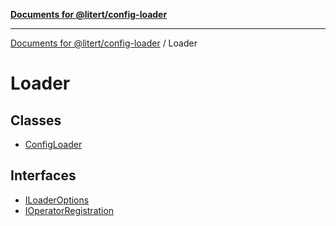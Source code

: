 [**Documents for @litert/config-loader**](../README.md)

***

[Documents for @litert/config-loader](../README.md) / Loader

# Loader

## Classes

- [ConfigLoader](classes/ConfigLoader.md)

## Interfaces

- [ILoaderOptions](interfaces/ILoaderOptions.md)
- [IOperatorRegistration](interfaces/IOperatorRegistration.md)
